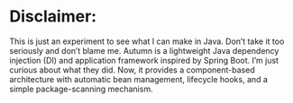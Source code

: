 # Disclaimer:
This is just an experiment to see what I can make in Java. Don’t take it too seriously and don’t blame me.
Autumn is a lightweight Java dependency injection (DI) and application framework inspired by Spring Boot. I’m just curious about what they did. Now, it provides a component-based architecture with automatic bean management, lifecycle hooks, and a simple package-scanning mechanism.
